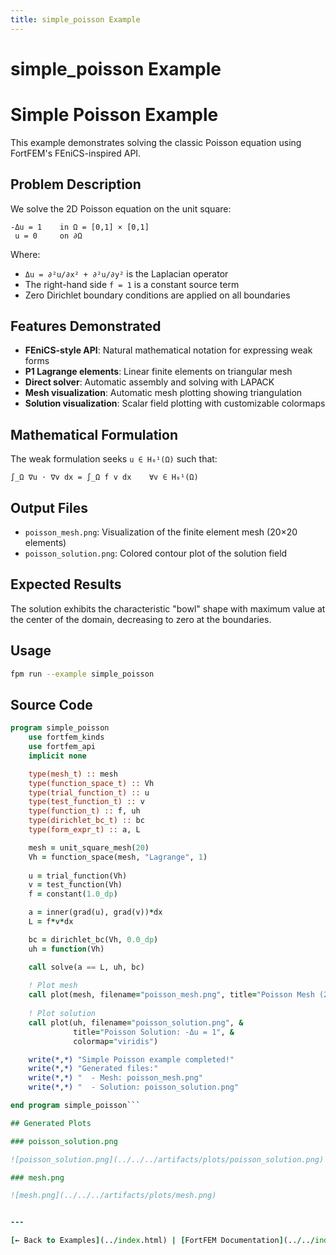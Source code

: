 ```yaml
---
title: simple_poisson Example
---
```


# simple_poisson Example

# Simple Poisson Example

This example demonstrates solving the classic Poisson equation using FortFEM's FEniCS-inspired API.

## Problem Description

We solve the 2D Poisson equation on the unit square:

```
-Δu = 1    in Ω = [0,1] × [0,1]
 u = 0     on ∂Ω
```

Where:
- `Δu = ∂²u/∂x² + ∂²u/∂y²` is the Laplacian operator
- The right-hand side `f = 1` is a constant source term
- Zero Dirichlet boundary conditions are applied on all boundaries

## Features Demonstrated

- **FEniCS-style API**: Natural mathematical notation for expressing weak forms
- **P1 Lagrange elements**: Linear finite elements on triangular mesh
- **Direct solver**: Automatic assembly and solving with LAPACK
- **Mesh visualization**: Automatic mesh plotting showing triangulation
- **Solution visualization**: Scalar field plotting with customizable colormaps

## Mathematical Formulation

The weak formulation seeks `u ∈ H₀¹(Ω)` such that:

```
∫_Ω ∇u · ∇v dx = ∫_Ω f v dx    ∀v ∈ H₀¹(Ω)
```

## Output Files

- `poisson_mesh.png`: Visualization of the finite element mesh (20×20 elements)
- `poisson_solution.png`: Colored contour plot of the solution field

## Expected Results

The solution exhibits the characteristic "bowl" shape with maximum value at the center of the domain, decreasing to zero at the boundaries.
## Usage

```bash
fpm run --example simple_poisson
```

## Source Code

```fortran
program simple_poisson
    use fortfem_kinds
    use fortfem_api
    implicit none

    type(mesh_t) :: mesh
    type(function_space_t) :: Vh
    type(trial_function_t) :: u
    type(test_function_t) :: v
    type(function_t) :: f, uh
    type(dirichlet_bc_t) :: bc
    type(form_expr_t) :: a, L

    mesh = unit_square_mesh(20)
    Vh = function_space(mesh, "Lagrange", 1)
    
    u = trial_function(Vh)
    v = test_function(Vh)
    f = constant(1.0_dp)

    a = inner(grad(u), grad(v))*dx
    L = f*v*dx

    bc = dirichlet_bc(Vh, 0.0_dp)
    uh = function(Vh)

    call solve(a == L, uh, bc)
    
    ! Plot mesh
    call plot(mesh, filename="poisson_mesh.png", title="Poisson Mesh (20x20)")
    
    ! Plot solution
    call plot(uh, filename="poisson_solution.png", &
              title="Poisson Solution: -Δu = 1", &
              colormap="viridis")

    write(*,*) "Simple Poisson example completed!"
    write(*,*) "Generated files:"
    write(*,*) "  - Mesh: poisson_mesh.png"
    write(*,*) "  - Solution: poisson_solution.png"

end program simple_poisson```

## Generated Plots

### poisson_solution.png

![poisson_solution.png](../../../artifacts/plots/poisson_solution.png)

### mesh.png

![mesh.png](../../../artifacts/plots/mesh.png)


---

[← Back to Examples](../index.html) | [FortFEM Documentation](../../index.html)
